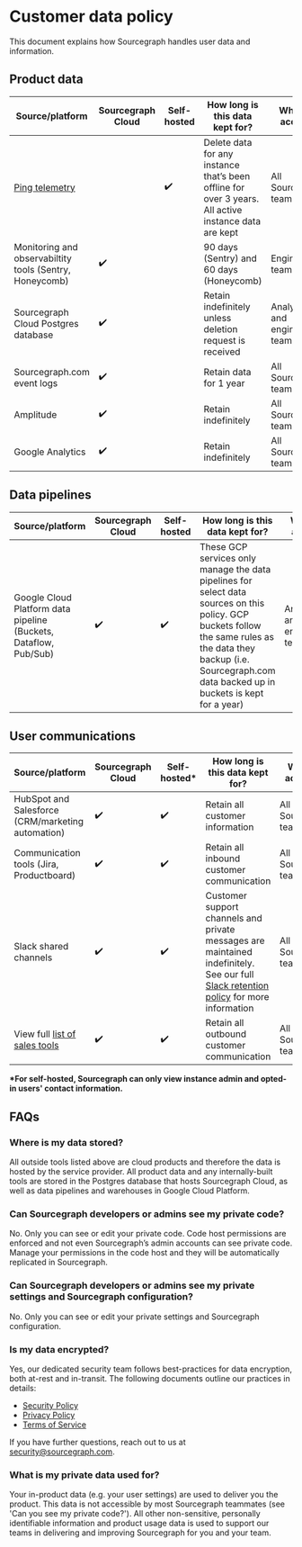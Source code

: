 # Customer data policy

This document explains how Sourcegraph handles user data and information.

## Product data

| Source/platform                                            | Sourcegraph Cloud | Self-hosted | How long is this data kept for?                                                                      | Who has access?                 |
| ---------------------------------------------------------- | ----------------- | ----------- | ---------------------------------------------------------------------------------------------------- | ------------------------------- |
| [Ping telemetry](https://docs.sourcegraph.com/admin/pings) |                   | ✔️          | Delete data for any instance that’s been offline for over 3 years. All active instance data are kept | All Sourcegraph teammates       |
| Monitoring and observabiltity tools (Sentry, Honeycomb)    | ✔️                |             | 90 days (Sentry) and 60 days (Honeycomb)                                                             | Engineering teams               |
| Sourcegraph Cloud Postgres database                        | ✔️                |             | Retain indefinitely unless deletion request is received                                              | Analytics and engineering teams |
| Sourcegraph.com event logs                                 | ✔️                |             | Retain data for 1 year                                                                               | All Sourcegraph teammates       |
| Amplitude                                                  | ✔️                |             | Retain indefinitely                                                                                  | All Sourcegraph teammates       |
| Google Analytics                                           | ✔️                |             | Retain indefinitely                                                                                  | All Sourcegraph teammates       |

## Data pipelines

| Source/platform                                                  | Sourcegraph Cloud | Self-hosted | How long is this data kept for?                                                                                                                                                                                         | Who has access?                 |
| ---------------------------------------------------------------- | ----------------- | ----------- | ----------------------------------------------------------------------------------------------------------------------------------------------------------------------------------------------------------------------- | ------------------------------- |
| Google Cloud Platform data pipeline (Buckets, Dataflow, Pub/Sub) | ✔️                | ✔️          | These GCP services only manage the data pipelines for select data sources on this policy. GCP buckets follow the same rules as the data they backup (i.e. Sourcegraph.com data backed up in buckets is kept for a year) | Analytics and engineering teams |

## User communications

| Source/platform                                                               | Sourcegraph Cloud | Self-hosted\* | How long is this data kept for?                                                                                                                                                 | Who can access it?        |
| ----------------------------------------------------------------------------- | ----------------- | ------------- | ------------------------------------------------------------------------------------------------------------------------------------------------------------------------------- | ------------------------- |
| HubSpot and Salesforce (CRM/marketing automation)                             | ✔️                | ✔️            | Retain all customer information                                                                                                                                                 | All Sourcegraph teammates |
| Communication tools (Jira, Productboard)                                      | ✔️                | ✔️            | Retain all inbound customer communication                                                                                                                                       | All Sourcegraph teammates |
| Slack shared channels                                                         | ✔️                | ✔️            | Customer support channels and private messages are maintained indefinitely. See our full [Slack retention policy](../communication/team_chat.md#retention) for more information | All Sourcegraph teammates |
| View full [list of sales tools](../sales/onboarding/index.md#getting-started) | ✔️                | ✔️            | Retain all outbound customer communication                                                                                                                                      | All Sourcegraph teammates |

<b>\*For self-hosted, Sourcegraph can only view instance admin and opted-in users' contact information.</b>

## FAQs

### Where is my data stored?

All outside tools listed above are cloud products and therefore the data is hosted by the service provider. All product data and any internally-built tools are stored in the Postgres database that hosts Sourcegraph Cloud, as well as data pipelines and warehouses in Google Cloud Platform.

### Can Sourcegraph developers or admins see my private code?

No. Only you can see or edit your private code. Code host permissions are enforced and not even Sourcegraph’s admin accounts can see private code. Manage your permissions in the code host and they will be automatically replicated in Sourcegraph.

### Can Sourcegraph developers or admins see my private settings and Sourcegraph configuration?

No. Only you can see or edit your private settings and Sourcegraph configuration.

### Is my data encrypted?

Yes, our dedicated security team follows best-practices for data encryption, both at-rest and in-transit. The following documents outline our practices in details:

- [Security Policy](https://about.sourcegraph.com/security/)
- [Privacy Policy](https://about.sourcegraph.com/privacy/)
- [Terms of Service](https://about.sourcegraph.com/terms-dotcom)

If you have further questions, reach out to us at [security@sourcegraph.com](mailto:security@sourcegraph.com).

### What is my private data used for?

Your in-product data (e.g. your user settings) are used to deliver you the product. This data is not accessible by most Sourcegraph teammates (see 'Can you see my private code?'). All other non-sensitive, personally identifiable information and product usage data is used to support our teams in delivering and improving Sourcegraph for you and your team.
